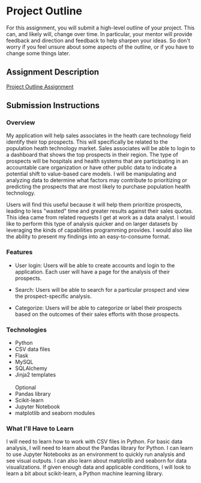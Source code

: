 # Project Outline
For this assignment, you will submit a high-level outline of your project. This can, and likely will, change over time. In particular, your mentor will provide feedback and direction and feedback to help sharpen your ideas. So don't worry if you feel unsure about some aspects of the outline, or if you have to change some things later.

## Assignment Description
[Project Outline Assignment](https://education.launchcode.org/liftoff/assignments/project-outline/)

## Submission Instructions

### Overview
My application will help sales associates in the heath care technology field identify their top prospects. This will specifically be related to the population heath technology market. Sales associates will be able to login to a dashboard that shows the top prospects in their region. The type of prospects will be hospitals and health systems that are participating in an accountable care organization or have other public data to indicate a potential shift to value-based care models. I will be manipulating and analyzing data to determine what factors may contribute to prioritizing or predicting the prospects that are most likely to purchase population health technology.

Users will find this useful because it will help them prioritize prospects, leading to less "wasted" time and greater results against their sales quotas. This idea came from related requests I get at work as a data analyst. I would like to perform this type of analysis quicker and on larger datasets by leveraging the kinds of capabilities programming provides. I would also like the ability to present my findings into an easy-to-consume format.

### Features
* User login: Users will be able to create accounts and login to the application. Each user will have a page for the analysis of their prospects.

* Search: Users will be able to search for a particular prospect and view the prospect-specific analysis.

* Categorize: Users will be able to categorize or label their prospects based on the outcomes of their sales efforts with those prospects.

### Technologies
* Python
* CSV data files
* Flask
* MySQL
* SQLAlchemy
* Jinja2 templates<br/><br/>
Optional
* Pandas library
* Scikit-learn
* Jupyter Notebook
* matplotlib and seaborn modules

### What I'll Have to Learn
I will need to learn how to work with CSV files in Python. For basic data analysis, I will need to learn about the Pandas library for Python. I can learn to use Jupyter Notebooks as an environment to quickly run analysis and see visual outputs. I can also learn about matplotlib and seaborn for data visualizations. If given enough data and applicable conditions, I will look to learn a bit about scikit-learn, a Python machine learning library. 

